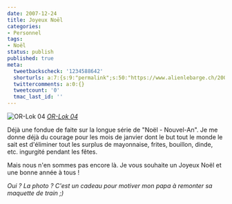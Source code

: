 ```yaml
---
date: 2007-12-24
title: Joyeux Noël
categories:
- Personnel
tags:
- Noël
status: publish
published: true
meta:
  tweetbackscheck: '1234588642'
  shorturls: a:7:{s:9:"permalink";s:50:"https://www.alienlebarge.ch/2007/12/24/joyeux-noel/";s:7:"tinyurl";s:25:"https://tinyurl.com/bdaftm";s:4:"isgd";s:17:"https://is.gd/imwm";s:5:"bitly";s:20:"https://bit.ly/3PhaEW";s:5:"snipr";s:22:"https://snipr.com/bagh8";s:5:"snurl";s:22:"https://snurl.com/bagh8";s:7:"snipurl";s:24:"https://snipurl.com/bagh8";}
  twittercomments: a:0:{}
  tweetcount: '0'
  tmac_last_id: ''
---
```

 <img src="https://farm3.static.flickr.com/2321/2128102845_68d1103a4d.jpg" alt="OR-Lok 04" />
<em><a href="https://www.flickr.com/photos/alienlebarge/2128102845/" title="photo sharing">OR-Lok 04</a></em>

Déjà une fondue de faite sur la longue série de "Noël - Nouvel-An". Je me donne déjà du courage pour les mois de janvier dont le but tout le monde le sait est d'éliminer tout les surplus de mayonnaise, frites, bouillon, dinde, etc. ingurgité pendant les fêtes.

Mais nous n'en sommes pas encore là. Je vous souhaite un Joyeux Noël et une bonne année à tous !

<em>Oui ? La photo ?
C'est un cadeau pour motiver mon papa à remonter sa maquette de train ;)</em>
